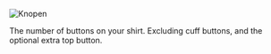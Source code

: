 ![Knopen](buttons.svg)

The number of buttons on your shirt. Excluding cuff buttons, and the optional extra top button.
